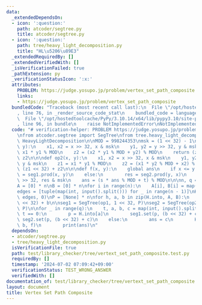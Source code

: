 ```yaml
---
data:
  _extendedDependsOn:
  - icon: ':question:'
    path: atcoder/segtree.py
    title: atcoder/segtree.py
  - icon: ':question:'
    path: tree/heavy_light_decomposition.py
    title: "HL\u5206\u89E3"
  _extendedRequiredBy: []
  _extendedVerifiedWith: []
  _isVerificationFailed: true
  _pathExtension: py
  _verificationStatusIcon: ':x:'
  attributes:
    PROBLEM: https://judge.yosupo.jp/problem/vertex_set_path_composite
    links:
    - https://judge.yosupo.jp/problem/vertex_set_path_composite
  bundledCode: "Traceback (most recent call last):\n  File \"/opt/hostedtoolcache/PyPy/3.10.14/x64/lib/pypy3.10/site-packages/onlinejudge_verify/documentation/build.py\"\
    , line 76, in _render_source_code_stat\n    bundled_code = language.bundle(\n\
    \  File \"/opt/hostedtoolcache/PyPy/3.10.14/x64/lib/pypy3.10/site-packages/onlinejudge_verify/languages/python.py\"\
    , line 96, in bundle\n    raise NotImplementedError\nNotImplementedError\n"
  code: "# verification-helper: PROBLEM https://judge.yosupo.jp/problem/vertex_set_path_composite\n\
    \nfrom atcoder.segtree import SegTree\nfrom tree.heavy_light_decomposition import\
    \ HeavyLightDecomposition\n\nMOD = 998244353\nmsk = (1 << 32) - 1\n\n\ndef op1(x,\
    \ y):\n    x1, x2 = x >> 32, x & msk\n    y1, y2 = y >> 32, y & msk\n    z1 =\
    \ x1 * y1 % MOD\n    z2 = (x2 * y1 % MOD + y2) % MOD\n    return (z1 << 32) +\
    \ z2\n\n\ndef op2(x, y):\n    x1, x2 = x >> 32, x & msk\n    y1, y2 = y >> 32,\
    \ y & msk\n    z1 = x1 * y1 % MOD\n    z2 = (x1 * y2 % MOD + x2) % MOD\n    return\
    \ (z1 << 32) + z2\n\n\ndef f(x, y):\n    global ans\n    if x <= y:\n        res\
    \ = seg1.prod(x, y)\n    else:\n        res = seg2.prod(y, x)\n    s, t = res\
    \ >> 32, res & msk\n    ans = (s * ans % MOD + t) % MOD\n\n\nn, q = map(int, input().split())\n\
    A = [0] * n\nB = [0] * n\nfor i in range(n):\n    A[i], B[i] = map(int, input().split())\n\
    edges = [tuple(map(int, input().split())) for _ in range(n - 1)]\nH = HeavyLightDecomposition(n,\
    \ edges, 0)\nP = [None] * n\nfor h, a, b in zip(H.into, A, B):\n    P[h] = (a\
    \ << 32) + b\n\nseg1 = SegTree(op1, 1 << 32, P)\nseg2 = SegTree(op2, 1 << 32,\
    \ P)\n\nfor _ in range(q):\n    t, a, b, c = map(int, input().split())\n    if\
    \ t == 0:\n        p = H.into[a]\n        seg1.set(p, (b << 32) + c)\n       \
    \ seg2.set(p, (b << 32) + c)\n    else:\n        ans = c\n        H.path_noncommutative_query(a,\
    \ b, f)\n        print(ans)\n"
  dependsOn:
  - atcoder/segtree.py
  - tree/heavy_light_decomposition.py
  isVerificationFile: true
  path: test/library_checker/tree/vertext_set_path_composite.test.py
  requiredBy: []
  timestamp: '2024-07-02 07:09:42+09:00'
  verificationStatus: TEST_WRONG_ANSWER
  verifiedWith: []
documentation_of: test/library_checker/tree/vertext_set_path_composite.test.py
layout: document
title: Vertex Set Path Composite
---
```

